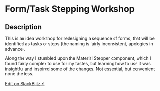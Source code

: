 # Form/Task Stepping Workshop

## Description

This is an idea workshop for redesigning a sequence of forms, that will be identified as tasks or steps (the naming is fairly inconsistent, apologies in advance).

Along the way I stumbled upon the Material Stepper component, which I found fairly complex to use for my tastes, but learning how to use it was insightful and inspired some of the changes. Not essential, but convenient none the less.

[Edit on StackBlitz ⚡️](https://stackblitz.com/edit/angular-ivy-d6ztjj)
